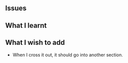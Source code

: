 ## Issues

## What I learnt

## What I wish to add

- When I cross it out, it should go into another section.
